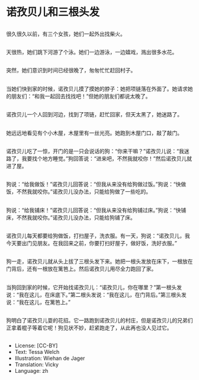 # 诺孜贝儿和三根头发

##
很久很久以前，有三个女孩，她们一起外出找柴火。

##
天很热，她们跳下河游了个泳。她们一边游泳，一边嬉戏，溅出很多水花。

##
突然，她们意识到时间已经很晚了，匆匆忙忙赶回村子。

##
当她们快到家的时候，诺孜贝儿摸了摸她的脖子：她把项链落在外面了。她请求她的朋友们：“和我一起回去找找吧！”但她的朋友们都说太晚了。

##
诺孜贝儿一个人回到河边，找到了项链，赶忙回家，但天太黑了，她迷路了。

##
她远远地看见有个小木屋，木屋里有一丝光亮。她跑到木屋门口，敲了敲门。

##
诺孜贝儿吃了一惊，开门的是一只会说话的狗：“你来干嘛？”诺孜贝儿说：“我迷路了，我要找个地方睡觉。”狗回答说：“进来吧，不然我就咬你！”然后诺孜贝儿就进了屋。

##
狗说：“给我做饭！”诺孜贝儿回答说：“但我从来没有给狗做过饭。”狗说：“快做饭，不然我就咬你。”诺孜贝儿没办法，只能给狗做了一些吃的。

##
狗说：“给我铺床！”诺孜贝儿回答说：“但我从来没有给狗铺过床。”狗说：“快铺床，不然我就咬你。”诺孜贝儿没办法，只能给狗铺了床。

##
诺孜贝儿每天都要给狗做饭，打扫屋子，洗衣服。有一天，狗说：“诺孜贝儿，我今天要出门见朋友。在我回来之前，你要打扫好屋子，做好饭，洗好衣服。”

##
狗一走，诺孜贝儿就从头上拔了三根头发下来。她把一根头发放在床下，一根放在门背后，还有一根放在篱笆上。然后诺孜贝儿用尽全力跑回了家。

##
当狗回到家的时候，它开始找诺孜贝儿：“诺孜贝儿，你在哪里？”第一根头发说：“我在这儿，在床底下。”第二根头发说：“我在这儿，在门背后。”第三根头发说：“我在这儿，在篱笆上。”

##
狗明白了诺孜贝儿耍的花招。它一路跑到诺孜贝儿的村庄，但是诺孜贝儿的兄弟们正拿着棍子等着它呢！狗见状不妙，赶紧跑走了，从此再也没人见过它。

##
* License: [CC-BY]
* Text: Tessa Welch
* Illustration: Wiehan de Jager
* Translation: Vicky
* Language: zh
